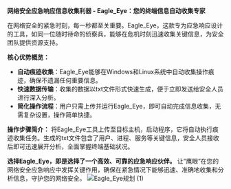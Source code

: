 **网络安全应急响应信息收集利器 - Eagle_Eye：您的终端信息自动收集专家**

在网络安全的紧急时刻，每一秒都至关重要。Eagle_Eye，这款专为应急响应设计的工具，如同一位随时待命的侦察兵，能够在危机时刻迅速收集关键信息，为安全团队提供资源支持。

**核心优势概览：**
- **自动痕迹收集**：Eagle_Eye能够在Windows和Linux系统中自动收集操作痕迹，确保不遗漏任何重要信息。
- **快速数据传输**：收集的数据以txt文件形式快速生成，便于立即发送给安全人员进行深入分析。
- **简化操作流程**：用户只需上传并运行Eagle_Eye，即可自动完成信息收集，无需复杂设置，操作简单快捷。

**操作步骤简介：**
将Eagle_Eye工具上传至目标主机，启动程序，它将自动执行痕迹收集任务。生成的txt文件包含了用户、进程、服务等关键信息，安全人员接收后即可迅速展开分析，全面掌握终端基础状况。

**选择Eagle_Eye，即是选择了一个高效、可靠的应急响应伙伴。** 让“鹰眼”在您的网络安全应急响应中发挥关键作用，确保在紧急情况下能够迅速、准确地收集和分析信息，守护您的网络安全。
![Eagle_Eye规划 (1)](https://github.com/Kang-Sec/Eagle_Eye/assets/67182576/91546773-5bf8-4cdb-966e-dda1954e1534)
